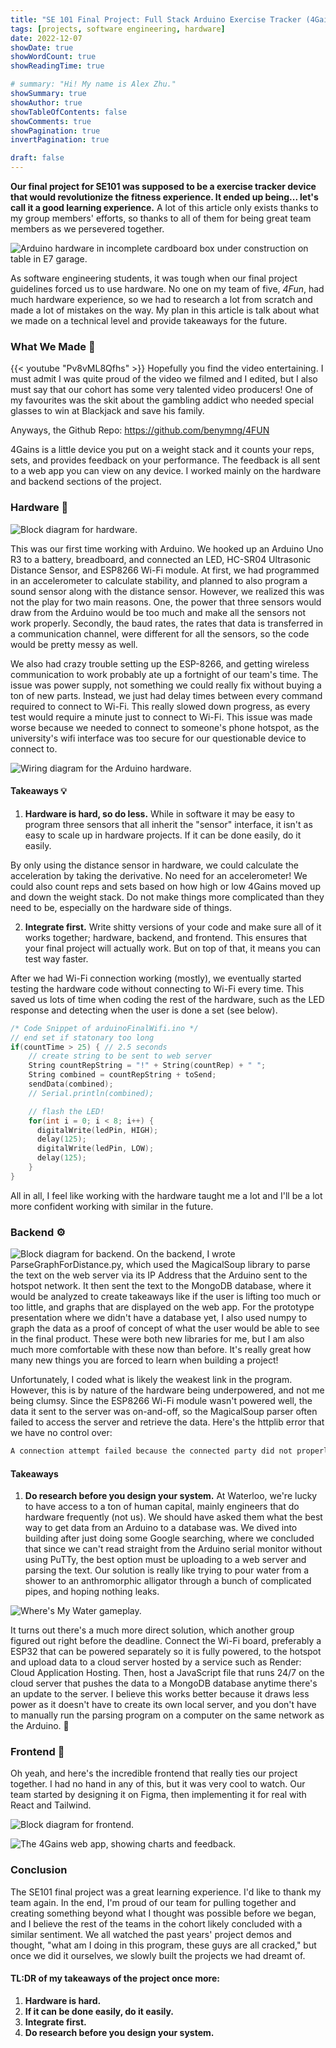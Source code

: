 ```yaml
---
title: "SE 101 Final Project: Full Stack Arduino Exercise Tracker (4Gains)"
tags: [projects, software engineering, hardware]
date: 2022-12-07
showDate: true
showWordCount: true
showReadingTime: true

# summary: "Hi! My name is Alex Zhu."
showSummary: true
showAuthor: true
showTableOfContents: false
showComments: true
showPagination: true
invertPagination: true

draft: false
---
```


**Our final project for SE101 was supposed to be a exercise tracker device that would revolutionize the fitness experience. It ended up being... let's call it a good learning experience.** A lot of this article only exists thanks to my group members' efforts, so thanks to all of them for being great team members as we persevered together.

![Arduino hardware in incomplete cardboard box under construction on table in E7 garage.](thumb.jpg "SE 101 Final Project in progress, 2022")

As software engineering students, it was tough when our final project guidelines forced us to use hardware. No one on my team of five, *4Fun*, had much hardware experience, so we had to research a lot from scratch and made a lot of mistakes on the way. My plan in this article is talk about what we made on a technical level and provide takeaways for the future.

### What We Made 💪
{{< youtube "Pv8vML8Qfhs" >}}
Hopefully you find the video entertaining. I must admit I was quite proud of the video we filmed and I edited, but I also must say that our cohort has some very talented video producers! One of my favourites was the skit about the gambling addict who needed special glasses to win at Blackjack and save his family.

Anyways, the Github Repo: https://github.com/benymng/4FUN

4Gains is a little device you put on a weight stack and it counts your reps, sets, and provides feedback on your performance. The feedback is all sent to a web app you can view on any device. I worked mainly on the hardware and backend sections of the project.

### Hardware 🦾
![Block diagram for hardware.](hardware.png "Block diagram for hardware.")

This was our first time working with Arduino. We hooked up an Arduino Uno R3 to a battery, breadboard, and connected an LED, HC-SR04 Ultrasonic Distance Sensor, and ESP8266 Wi-Fi module. At first, we had programmed in an accelerometer to calculate stability, and planned to also program a sound sensor along with the distance sensor. However, we realized this was not the play for two main reasons. One, the power that three sensors would draw from the Arduino would be too much and make all the sensors not work properly. Secondly, the baud rates, the rates that data is transferred in a communication channel, were different for all the sensors, so the code would be pretty messy as well.

We also had crazy trouble setting up the ESP-8266, and getting wireless communication to work probably ate up a fortnight of our team's time. The issue was power supply, not something we could really fix without buying a ton of new parts. Instead, we just had delay times between every command required to connect to Wi-Fi. This really slowed down progress, as every test would require a minute just to connect to Wi-Fi. This issue was made worse because we needed to connect to someone's phone hotspot, as the university's wifi interface was too secure for our questionable device to connect to.

![Wiring diagram for the Arduino hardware.](wiring.png "Wiring diagram for the Arduino hardware.")

#### Takeaways :bulb:
1. **Hardware is hard, so do less.** While in software it may be easy to program three sensors that all inherit the "sensor" interface, it isn't as easy to scale up in hardware projects. If it can be done easily, do it easily.

By only using the distance sensor in hardware, we could calculate the acceleration by taking the derivative. No need for an accelerometer! We could also count reps and sets based on how high or low 4Gains moved up and down the weight stack. Do not make things more complicated than they need to be, especially on the hardware side of things.

2. **Integrate first.** Write shitty versions of your code and make sure all of it works together; hardware, backend, and frontend. This ensures that your final project will actually work. But on top of that, it means you can test way faster.

After we had Wi-Fi connection working (mostly), we eventually started testing the hardware code without connecting to Wi-Fi every time. This saved us lots of time when coding the rest of the hardware, such as the LED response and detecting when the user is done a set (see below).

```C
/* Code Snippet of arduinoFinalWifi.ino */
// end set if statonary too long
if(countTime > 25) { // 2.5 seconds
    // create string to be sent to web server
    String countRepString = "!" + String(countRep) + " ";
    String combined = countRepString + toSend;
    sendData(combined);
    // Serial.println(combined);

    // flash the LED!
    for(int i = 0; i < 8; i++) {
      digitalWrite(ledPin, HIGH);
      delay(125);
      digitalWrite(ledPin, LOW);
      delay(125);
    }
}
```

All in all, I feel like working with the hardware taught me a lot and I'll be a lot more confident working with similar in the future.

### Backend ⚙️
![Block diagram for backend.](backend.png "Block diagram for hardware.")
On the backend, I wrote ParseGraphForDistance.py, which used the MagicalSoup library to parse the text on the web server via its IP Address that the Arduino sent to the hotspot network. It then sent the text to the MongoDB database, where it would be analyzed to create takeaways like if the user is lifting too much or too little, and graphs that are displayed on the web app. For the prototype presentation where we didn't have a database yet, I also used numpy to graph the data as a proof of concept of what the user would be able to see in the final product. These were both new libraries for me, but I am also much more comfortable with these now than before. It's really great how many new things you are forced to learn when building a project!

Unfortunately, I coded what is likely the weakest link in the program. However, this is by nature of the hardware being underpowered, and not me being clumsy. Since the ESP8266 Wi-Fi module wasn't powered well, the data it sent to the server was on-and-off, so the MagicalSoup parser often failed to access the server and retrieve the data. Here's the httplib error that we have no control over:
```C
A connection attempt failed because the connected party did not properly respond after a period of time, or established connection failed because connected host has failed to respond
```

#### Takeaways 
1. **Do research before you design your system.** At Waterloo, we're lucky to have access to a ton of human capital, mainly engineers that do hardware frequently (not us). We should have asked them what the best way to get data from an Arduino to a database was. We dived into building after just doing some Google searching, where we concluded that since we can't read straight from the Arduino serial monitor without using PuTTy, the best option must be uploading to a web server and parsing the text. Our solution is really like trying to pour water from a shower to an anthromorphic alligator through a bunch of complicated pipes, and hoping nothing leaks.

![Where's My Water gameplay.](pipes.jpg "Where's My Water gameplay, photo from https://games.lol/blog/wheres-my-water-2-beginners-guide/")

It turns out there's a much more direct solution, which another group figured out right before the deadline. Connect the Wi-Fi board, preferably a ESP32 that can be powered separately so it is fully powered, to the hotspot and upload data to a cloud server hosted by a service such as Render: Cloud Application Hosting. Then, host a JavaScript file that runs 24/7 on the cloud server that pushes the data to a MongoDB database anytime there's an update to the server. I believe this works better because it draws less power as it doesn't have to create its own local server, and you don't have to manually run the parsing program on a computer on the same network as the Arduino. 📶

### Frontend 🎨
Oh yeah, and here's the incredible frontend that really ties our project together. I had no hand in any of this, but it was very cool to watch. Our team started by designing it on Figma, then implementing it for real with React and Tailwind.

![Block diagram for frontend.](frontend.png "Block diagram for hardware.")

![The 4Gains web app, showing charts and feedback.](app.png "Frontend of the app, done by my fabulous teammates.")

### Conclusion
The SE101 final project was a great learning experience. I'd like to thank my team again. In the end, I'm proud of our team for pulling together and creating something beyond what I thought was possible before we began, and I believe the rest of the teams in the cohort likely concluded with a similar sentiment. We all watched the past years' project demos and thought, "what am I doing in this program, these guys are all cracked," but once we did it ourselves, we slowly built the projects we had dreamt of.

#### TL:DR of my takeaways of the project once more:
1. **Hardware is hard.**
2. **If it can be done easily, do it easily.**
3. **Integrate first.**
4. **Do research before you design your system.**